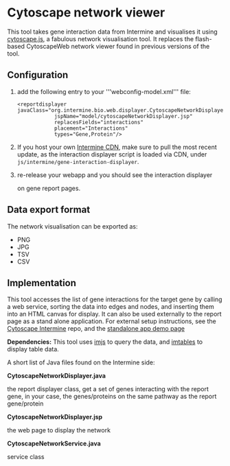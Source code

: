 # Cytoscape network viewer

This tool takes gene interaction data from Intermine and visualises it using [cytoscape.js](http://js.cytoscape.org/), a fabulous network visualisation tool. It replaces the flash-based CytoscapeWeb network viewer found in previous versions of the tool.

## Configuration

1. add the following entry to your '''webconfig-model.xml''' file:

   ```markup
   <reportdisplayer javaClass="org.intermine.bio.web.displayer.CytoscapeNetworkDisplayer"
               jspName="model/cytoscapeNetworkDisplayer.jsp"
               replacesFields="interactions"
               placement="Interactions"
               types="Gene,Protein"/>
   ```

2. If you host your own [Intermine CDN](https://github.com/intermine/CDN), make sure to pull the most recent update, as the interaction displayer script is loaded via CDN, under `js/intermine/gene-interaction-displayer`.
3. re-release your webapp and you should see the interaction displayer

   on gene report pages.

## Data export format

The network visualisation can be exported as:

* PNG
* JPG
* TSV
* CSV

## Implementation

This tool accesses the list of gene interactions for the target gene by calling a web service, sorting the data into edges and nodes, and inserting them into an HTML canvas for display. It can also be used externally to the report page as a stand alone application. For external setup instructions, see the [Cytoscape Intermine](https://github.com/yochannah/cytoscape-intermine) repo, and the [standalone app demo page](http://yochannah.github.io/cytoscape-intermine/)

**Dependencies:** This tool uses [imjs](https://github.com/intermine/imjs) to query the data, and [imtables](https://github.com/intermine/im-tables) to display table data.

A short list of Java files found on the Intermine side:

**CytoscapeNetworkDisplayer.java**

the report displayer class, get a set of genes interacting with the report gene, in your case, the genes/proteins on the same pathway as the report gene/protein

**CytoscapeNetworkDisplayer.jsp**

the web page to display the network

**CytoscapeNetworkService.java**

service class


